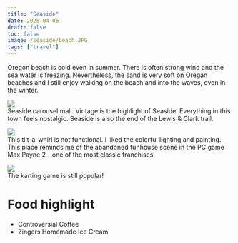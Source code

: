 ```yaml
---
title: "Seaside"
date: 2025-04-06
draft: false
toc: false
image: /seaside/beach.JPG
tags: ["travel"]
---
```


Oregon beach is cold even in summer. There is often strong wind and the sea water is freezing. Nevertheless, the sand is very soft on Oregan beaches and I still enjoy walking on the beach and into the waves, even in the winter.


![](/seaside/carousel.JPG)  
Seaside carousel mall. Vintage is the highlight of Seaside. Everything in this town feels nostalgic. Seaside is also the end of the Lewis & Clark trail.


![](/seaside/tilt.JPG)  
This tilt-a-whirl is not functional. I liked the colorful lighting and painting. This place reminds me of the abandoned funhouse scene in the PC game Max Payne 2 - one of the most classic franchises.


![](/seaside/kart.JPG)  
The karting game is still popular!


# Food highlight
- Controversial Coffee
- Zingers Homemade Ice Cream

